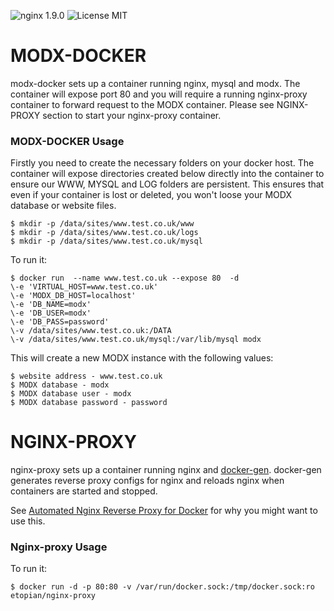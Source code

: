 ![nginx 1.9.0](https://img.shields.io/badge/nginx-1.9.0-brightgreen.svg) ![License MIT](https://img.shields.io/badge/license-MIT-blue.svg)

# MODX-DOCKER

modx-docker sets up a container running nginx, mysql and modx. The container will expose port 80 and you will require a running nginx-proxy container to forward request to the MODX container.
Please see NGINX-PROXY section to start your nginx-proxy container.


### MODX-DOCKER Usage


Firstly you need to create the necessary folders on your docker host. The container will expose directories created below directly into the container to ensure our WWW, MYSQL and LOG folders are persistent.
This ensures that even if your container is lost or deleted, you won't loose your MODX database or website files.

	$ mkdir -p /data/sites/www.test.co.uk/www
	$ mkdir -p /data/sites/www.test.co.uk/logs
	$ mkdir -p /data/sites/www.test.co.uk/mysql

To run it:

    $ docker run  --name www.test.co.uk --expose 80  -d 
    \-e 'VIRTUAL_HOST=www.test.co.uk'  
    \-e 'MODX_DB_HOST=localhost' 
    \-e 'DB_NAME=modx' 
    \-e 'DB_USER=modx' 
    \-e 'DB_PASS=password' 
    \-v /data/sites/www.test.co.uk:/DATA 
    \-v /data/sites/www.test.co.uk/mysql:/var/lib/mysql modx


This will create a new MODX instance with the following values:

	$ website address - www.test.co.uk
	$ MODX database - modx
	$ MODX database user - modx
	$ MODX database password - password


# NGINX-PROXY




nginx-proxy sets up a container running nginx and [docker-gen][1].  docker-gen generates reverse proxy configs for nginx and reloads nginx when containers are started and stopped.

See [Automated Nginx Reverse Proxy for Docker][2] for why you might want to use this.

### Nginx-proxy Usage

To run it:

    $ docker run -d -p 80:80 -v /var/run/docker.sock:/tmp/docker.sock:ro etopian/nginx-proxy




[1]: https://github.com/etopian/docker-gen
[2]: http://jasonwilder.com/blog/2014/03/25/automated-nginx-reverse-proxy-for-docker/
